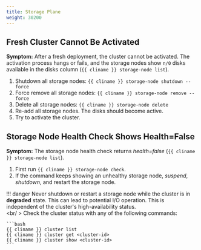 ```yaml
---
title: Storage Plane
weight: 30200
---
```


## Fresh Cluster Cannot Be Activated

**Symptom:** After a fresh deployment, the cluster cannot be activated. The activation process hangs or fails, and the
storage nodes show `n/0` disks available in the disks column (`{{ cliname }} storage-node list`).

1. Shutdown all storage nodes: `{{ cliname }} storage-node shutdown --force`
2. Force remove all storage nodes: `{{ cliname }} storage-node remove --force`
3. Delete all storage nodes: `{{ cliname }} storage-node delete`
4. Re-add all storage nodes. The disks should become active.
5. Try to activate the cluster.

## Storage Node Health Check Shows Health=False

**Symptom:** The storage node health check returns _health=false_ (`{{ cliname }} storage-node list`).

1. First run `{{ cliname }} storage-node check`.
2. If the command keeps showing an unhealthy storage node, _suspend_, _shutdown_, and restart the storage node.

!!! danger
    Never shutdown or restart a storage node while the cluster is in **degraded** state. This can lead to potential
    I/O operation. This is independent of the cluster's high-availability status.<br/><br/ >
    Check the cluster status with any of the following commands:

    ```bash
    {{ cliname }} cluster list
    {{ cliname }} cluster get <cluster-id>
    {{ cliname }} cluster show <cluster-id>
    ```
